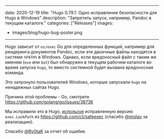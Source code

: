 
---
date: 2020-12-19
title: "Hugo 0.79.1: Одно исправление безопасности для Hugo в Windows"
description: "Запретить запуск, например, Pandoc в текущем каталоге."
categories: ["Releases"]
images:
- images/blog/hugo-bug-poster.png

---

Hugo зависит от `os/exec` Go для определенных функций, например для рендеринга документов Pandoc, если эти двоичные файлы находятся в системе `%PATH%` в Windows. Однако, если вредоносный файл с таким же именем (`exe` или `bat`) был обнаружен в текущем рабочем каталоге во время запуска `hugo`, то вместо системной будет вызвана вредоносная команда.

Это затронуло пользователей Windows, которые запускали `hugo` на ненадежных сайтах Hugo.

Причина этой проблемы - Go, смотрите https://github.com/golang/go/issues/38736

Мы исправили это в Hugo, [используя](https://github.com/gohugoio/hugo/commit/4a8267d64a40564aced0695bca05249da17b0eab) исправленную версию `exec.LookPath` из https://github.com/cli/safeexec (спасибо [@mislav](https://github.com/mislav) за реализацию).

Спасибо [@Ry0taK](https://github.com/Ry0taK) за отчет об ошибке.
